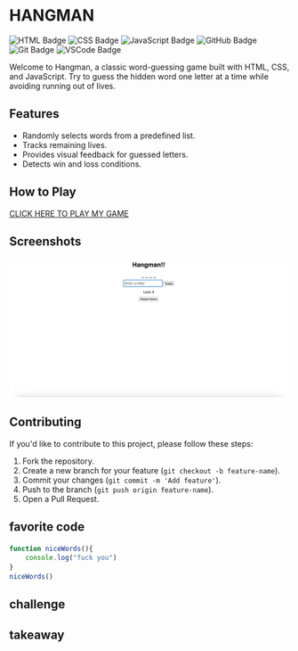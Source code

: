 # HANGMAN

![HTML Badge](https://img.shields.io/badge/HTML-239120?style=for-the-badge&logo=html5&logoColor=white)
![CSS Badge](https://img.shields.io/badge/CSS-239120?&style=for-the-badge&logo=css3&logoColor=white)
![JavaScript Badge](https://img.shields.io/badge/JavaScript-323330?style=for-the-badge&logo=javascript&logoColor=F7DF1E)
![GitHub Badge](https://img.shields.io/badge/GitHub-100000?style=for-the-badge&logo=github&logoColor=white)
![Git Badge](https://img.shields.io/badge/GIT-E44C30?style=for-the-badge&logo=git&logoColor=white)
![VSCode Badge](https://img.shields.io/badge/Made%20for-VSCode-1f425f.svg)

Welcome to Hangman, a classic word-guessing game built with HTML, CSS, and JavaScript. Try to guess the hidden word one letter at a time while avoiding running out of lives.

## Features

- Randomly selects words from a predefined list.
- Tracks remaining lives.
- Provides visual feedback for guessed letters.
- Detects win and loss conditions.

## How to Play

[CLICK HERE TO PLAY MY GAME](https://benmo13000.github.io/HANGMAN/)

## Screenshots

![Game Screenshot](<Screenshot 2023-09-28 at 4.02.22 PM.png>)
## Contributing

If you'd like to contribute to this project, please follow these steps:

1. Fork the repository.
2. Create a new branch for your feature (`git checkout -b feature-name`).
3. Commit your changes (`git commit -m 'Add feature'`).
4. Push to the branch (`git push origin feature-name`).
5. Open a Pull Request.

## favorite code
```js
function niceWords(){
    console.log("fuck you")
}
niceWords()

```
## challenge

## takeaway